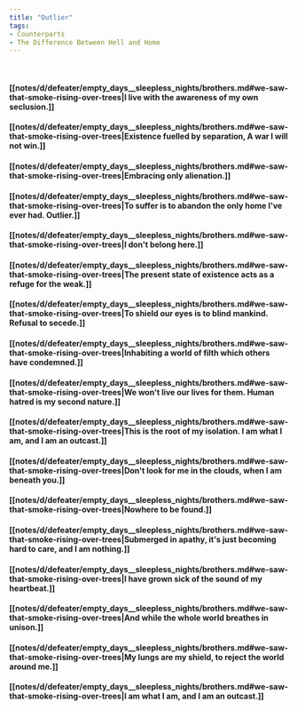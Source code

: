 ```yaml
---
title: "Outlier"
tags:
- Counterparts
- The Difference Between Hell and Home
---
```

&nbsp;
#### [[notes/d/defeater/empty_days__sleepless_nights/brothers.md#we-saw-that-smoke-rising-over-trees|I live with the awareness of my own seclusion.]]
#### [[notes/d/defeater/empty_days__sleepless_nights/brothers.md#we-saw-that-smoke-rising-over-trees|Existence fuelled by separation, A war I will not win.]]
#### [[notes/d/defeater/empty_days__sleepless_nights/brothers.md#we-saw-that-smoke-rising-over-trees|Embracing only alienation.]]
#### [[notes/d/defeater/empty_days__sleepless_nights/brothers.md#we-saw-that-smoke-rising-over-trees|To suffer is to abandon the only home I've ever had. Outlier.]]
#### [[notes/d/defeater/empty_days__sleepless_nights/brothers.md#we-saw-that-smoke-rising-over-trees|I don't belong here.]]
#### [[notes/d/defeater/empty_days__sleepless_nights/brothers.md#we-saw-that-smoke-rising-over-trees|The present state of existence acts as a refuge for the weak.]]
#### [[notes/d/defeater/empty_days__sleepless_nights/brothers.md#we-saw-that-smoke-rising-over-trees|To shield our eyes is to blind mankind. Refusal to secede.]]
#### [[notes/d/defeater/empty_days__sleepless_nights/brothers.md#we-saw-that-smoke-rising-over-trees|Inhabiting a world of filth which others have condemned.]]
#### [[notes/d/defeater/empty_days__sleepless_nights/brothers.md#we-saw-that-smoke-rising-over-trees|We won't live our lives for them. Human hatred is my second nature.]]
#### [[notes/d/defeater/empty_days__sleepless_nights/brothers.md#we-saw-that-smoke-rising-over-trees|This is the root of my isolation. I am what I am, and I am an outcast.]]
#### [[notes/d/defeater/empty_days__sleepless_nights/brothers.md#we-saw-that-smoke-rising-over-trees|Don't look for me in the clouds, when I am beneath you.]]
#### [[notes/d/defeater/empty_days__sleepless_nights/brothers.md#we-saw-that-smoke-rising-over-trees|Nowhere to be found.]]
#### [[notes/d/defeater/empty_days__sleepless_nights/brothers.md#we-saw-that-smoke-rising-over-trees|Submerged in apathy, it's just becoming hard to care, and I am nothing.]]
#### [[notes/d/defeater/empty_days__sleepless_nights/brothers.md#we-saw-that-smoke-rising-over-trees|I have grown sick of the sound of my heartbeat.]]
#### [[notes/d/defeater/empty_days__sleepless_nights/brothers.md#we-saw-that-smoke-rising-over-trees|And while the whole world breathes in unison.]]
#### [[notes/d/defeater/empty_days__sleepless_nights/brothers.md#we-saw-that-smoke-rising-over-trees|My lungs are my shield, to reject the world around me.]]
#### [[notes/d/defeater/empty_days__sleepless_nights/brothers.md#we-saw-that-smoke-rising-over-trees|I am what I am, and I am an outcast.]]
